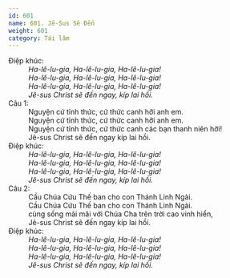 ```yaml
---
id: 601
name: 601. Jê-Sus Sẽ Đến
weight: 601
category: Tái lâm
---
```

<dl><dt>Điệp khúc:</dt><dd data-chorus="1"><em>Ha-lê-lu-gia, Ha-lê-lu-gia, Ha-lê-lu-gia! <br/>Ha-lê-lu-gia, Ha-lê-lu-gia, Ha-lê-lu-gia! <br/>Ha-lê-lu-gia, Ha-lê-lu-gia, Ha-lê-lu-gia! <br/>Jê-sus Christ sẽ đến ngay, kíp lai hồi. </em></dd><dt>Câu 1:</dt><dd data-verse="1">Nguyện cứ tỉnh thức, cứ thức canh hỡi anh em. <br/>Nguyện cứ tỉnh thức, cứ thức canh hỡi anh em. <br/>Nguyện cứ tỉnh thức, cứ thức canh các bạn thanh niên hỡi! <br/>Jê-sus Christ sẽ đến ngay kíp lai hồi. </dd><dt>Điệp khúc:</dt><dd data-chorus="1"><em>Ha-lê-lu-gia, Ha-lê-lu-gia, Ha-lê-lu-gia! <br/>Ha-lê-lu-gia, Ha-lê-lu-gia, Ha-lê-lu-gia! <br/>Ha-lê-lu-gia, Ha-lê-lu-gia, Ha-lê-lu-gia! <br/>Jê-sus Christ sẽ đến ngay, kíp lai hồi. </em></dd><dt>Câu 2:</dt><dd data-verse="2">Cầu Chúa Cứu Thế ban cho con Thánh Linh Ngài. <br/>Cầu Chúa Cứu Thế ban cho con Thánh Linh Ngài. <br/>cùng sống mãi mãi với Chúa Cha trên trời cao vinh hiển, <br/>Jê-sus Christ sẽ đến ngay kíp lai hồi. </dd><dt>Điệp khúc:</dt><dd data-chorus="1"><em>Ha-lê-lu-gia, Ha-lê-lu-gia, Ha-lê-lu-gia! <br/>Ha-lê-lu-gia, Ha-lê-lu-gia, Ha-lê-lu-gia! <br/>Ha-lê-lu-gia, Ha-lê-lu-gia, Ha-lê-lu-gia! <br/>Jê-sus Christ sẽ đến ngay, kíp lai hồi. </em></dd></dl>
